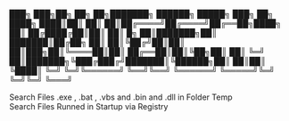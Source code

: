   ███╗   ███╗██╗     ██╗    ██╗███████╗ ██████╗ █████╗ ███╗   ██╗
  ████╗ ████║██║     ██║    ██║██╔════╝██╔════╝██╔══██╗████╗  ██║
  ██╔████╔██║██║     ██║ █╗ ██║███████╗██║     ███████║██╔██╗ ██║
  ██║╚██╔╝██║██║     ██║███╗██║╚════██║██║     ██╔══██║██║╚██╗██║
  ██║ ╚═╝ ██║███████╗╚███╔███╔╝███████║╚██████╗██║  ██║██║ ╚████║
  ╚═╝     ╚═╝╚══════╝ ╚══╝╚══╝ ╚══════╝ ╚═════╝╚═╝  ╚═╝╚═╝  ╚═══╝
  

Search Files .exe , .bat , .vbs and .bin and .dll in Folder Temp<br>
Search Files Runned in Startup via Registry
